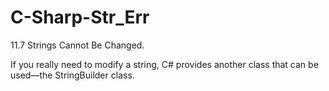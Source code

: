 # C-Sharp-Str_Err
11.7 Strings Cannot Be Changed.

If you really need to modify a string, C# provides another class that can be used—the StringBuilder class. 
